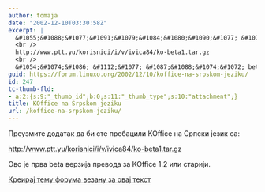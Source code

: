 ```yaml
---
author: tomaja
date: "2002-12-10T03:30:58Z"
excerpt: |
  &#1055;&#1088;&#1077;&#1091;&#1079;&#1084;&#1080;&#1090;&#1077; &#1076;&#1086;&#1076;&#1072;&#1090;&#1072;&#1082; &#1076;&#1072; &#1073;&#1080; &#1089;&#1090;&#1077; &#1087;&#1088;&#1077;&#1073;&#1072;&#1094;&#1080;&#1083;&#1080; KOffice &#1085;&#1072; &#1057;&#1088;&#1087;&#1089;&#1082;&#1080; &#1112;&#1077;&#1079;&#1080;&#1082; &#1089;&#1072;:
  <br />
  http://www.ptt.yu/korisnici/i/v/ivica84/ko-beta1.tar.gz
  <br />
  &#1054;&#1074;&#1086; &#1112;&#1077; &#1087;&#1088;&#1074;&#1072; beta &#1074;&#1077;&#1088;&#1079;&#1080;&#1112;&#1072; &#1087;&#1088;&#1077;&#1074;&#1086;&#1076;&#1072; &#1079;&#1072; KOffice 1.2 &#1080;&#1083;&#1080; &#1089;&#1090;&#1072;&#1088;&#1080;&#1112;&#1080;.
guid: https://forum.linuxo.org/2002/12/10/koffice-na-srpskom-jeziku/
id: 247
tc-thumb-fld:
- a:2:{s:9:"_thumb_id";b:0;s:11:"_thumb_type";s:10:"attachment";}
title: KOffice na Srpskom jeziku
url: /koffice-na-srpskom-jeziku/
---
```

&#1055;&#1088;&#1077;&#1091;&#1079;&#1084;&#1080;&#1090;&#1077; &#1076;&#1086;&#1076;&#1072;&#1090;&#1072;&#1082; &#1076;&#1072; &#1073;&#1080; &#1089;&#1090;&#1077; &#1087;&#1088;&#1077;&#1073;&#1072;&#1094;&#1080;&#1083;&#1080; KOffice &#1085;&#1072; &#1057;&#1088;&#1087;&#1089;&#1082;&#1080; &#1112;&#1077;&#1079;&#1080;&#1082; &#1089;&#1072;:  
  
http://www.ptt.yu/korisnici/i/v/ivica84/ko-beta1.tar.gz  
  
&#1054;&#1074;&#1086; &#1112;&#1077; &#1087;&#1088;&#1074;&#1072; beta &#1074;&#1077;&#1088;&#1079;&#1080;&#1112;&#1072; &#1087;&#1088;&#1077;&#1074;&#1086;&#1076;&#1072; &#1079;&#1072; KOffice 1.2 &#1080;&#1083;&#1080; &#1089;&#1090;&#1072;&#1088;&#1080;&#1112;&#1080;.<!--break-->

[Креирај тему форума везану за овај текст](https://linuxo.org/nova-tema-na-forumu/?se_pid=247)